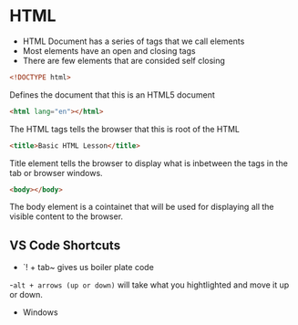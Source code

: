# HTML

- HTML Document has a series of tags that we call elements
- Most elements have an open and closing tags 
- There are few elements that are consided self closing

```html 
<!DOCTYPE html>
```

Defines the document that this is an HTML5 document 

```html 
<html lang="en"></html> 
```
The HTML tags tells the browser that this is root of the HTML

```html 
<title>Basic HTML Lesson</title>
```
Title element tells the browser to display what is inbetween the tags in the tab or browser windows.

```html 
<body></body>
```

The body element is a cointainet that will be used for displaying all the visible content to the browser.

## VS Code Shortcuts 
- `! + tab~ gives us boiler plate code 

-`alt + arrows (up or down)` will take what you hightlighted and move it up or down. 

- Windows 




